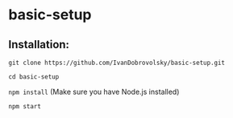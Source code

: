 # basic-setup

## Installation:
`git clone https://github.com/IvanDobrovolsky/basic-setup.git`

`cd basic-setup`

`npm install` (Make sure you have Node.js installed)

`npm start`

